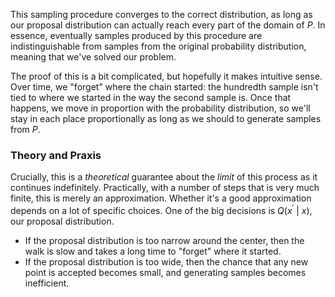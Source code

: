 This sampling procedure converges to the correct distribution, as long as our proposal distribution can actually reach every part of the domain of $P$. In essence, eventually samples produced by this procedure are indistinguishable from samples from the original probability distribution, meaning that we've solved our problem.

The proof of this is a bit complicated, but hopefully it makes intuitive sense. Over time, we "forget" where the chain started: the hundredth sample isn't tied to where we started in the way the second sample is. Once that happens, we move in proportion with the probability distribution, so we'll stay in each place proportionally as long as we should to generate samples from $P$.

### Theory and Praxis
Crucially, this is a *theoretical* guarantee about the *limit* of this process as it continues indefinitely. Practically, with a number of steps that is very much finite, this is merely an approximation. Whether it's a good approximation depends on a lot of specific choices. One of the big decisions is $Q(x^{\prime}\ |\ x)$, our proposal distribution.
 - If the proposal distribution is too narrow around the center, then the walk is slow and takes a long time to "forget" where it started. 
 - If the proposal distribution is too wide, then the chance that any new point is accepted becomes small, and generating samples becomes inefficient.
